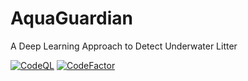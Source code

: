 # AquaGuardian
A Deep Learning Approach to Detect Underwater Litter

[![CodeQL](https://github.com/HARINIRODRIGO/AquaGuardian/actions/workflows/github-code-scanning/codeql/badge.svg)](https://github.com/HARINIRODRIGO/AquaGuardian/actions/workflows/github-code-scanning/codeql)
[![CodeFactor](https://www.codefactor.io/repository/github/harinirodrigo/aquaguardian/badge)](https://www.codefactor.io/repository/github/harinirodrigo/aquaguardian)
